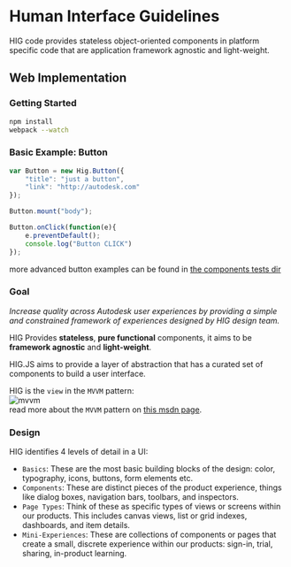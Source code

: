 # Human Interface Guidelines

HIG code provides stateless object-oriented components in platform specific code that are application framework agnostic and light-weight.

## Web Implementation

### Getting Started

```bash
npm install
webpack --watch
```

### Basic Example: Button
```javascript
var Button = new Hig.Button({
    "title": "just a button",
    "link": "http://autodesk.com"
});

Button.mount("body");

Button.onClick(function(e){
    e.preventDefault();
    console.log("Button CLICK")
});
```

more advanced button examples can be found in [the components tests dir](src/web/basics/button/tests/tests-button.html)

### Goal

*Increase quality across Autodesk user experiences by providing a simple and constrained framework of experiences designed by HIG design team.*

HIG Provides **stateless**, **pure functional** components, it aims to be **framework agnostic** and **light-weight**.

HIG.JS aims to provide a layer of abstraction that has a curated set of components to build a user interface.

HIG is the `view` in the `MVVM` pattern:  
![mvvm](https://i-msdn.sec.s-msft.com/dynimg/IC564167.png)  
read more about the `MVVM` pattern on [this msdn page](https://msdn.microsoft.com/en-us/library/hh848246.aspx).

### Design

HIG identifies 4 levels of detail in a UI: 
- `Basics`: These are the most basic building blocks of the design: color, typography, icons, buttons, form elements etc.
- `Components`: These are distinct pieces of the product experience, things like dialog boxes, navigation bars, toolbars, and inspectors.
- `Page Types`: Think of these as specific types of views or screens within our products. This includes canvas views, list or grid indexes, dashboards, and item details.
- `Mini-Experiences`: These are collections of components or pages that create a small, discrete experience within our products: sign-in, trial, sharing, in-product learning.

